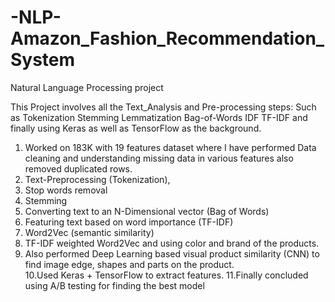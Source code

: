# -NLP-Amazon_Fashion_Recommendation_System
Natural Language Processing project

This Project involves all the Text_Analysis and Pre-processing steps:
Such as
Tokenization
Stemming
Lemmatization
Bag-of-Words
IDF
TF-IDF
and finally using Keras as well as TensorFlow as the background.
1. Worked on 183K with 19 features dataset where I have performed Data cleaning and understanding missing data in various features also removed duplicated rows.
2. Text-Preprocessing (Tokenization),
3. Stop words removal
4. Stemming
5. Converting text to an N-Dimensional vector (Bag of Words)
6. Featuring text based on word importance (TF-IDF)
7. Word2Vec (semantic similarity)
8. TF-IDF weighted Word2Vec and using color and brand of the products.
9. Also performed Deep Learning based visual product similarity (CNN) to find image edge, shapes and parts on the product.  
10.Used Keras + TensorFlow to extract features. 
11.Finally concluded using A/B testing for finding the best model
